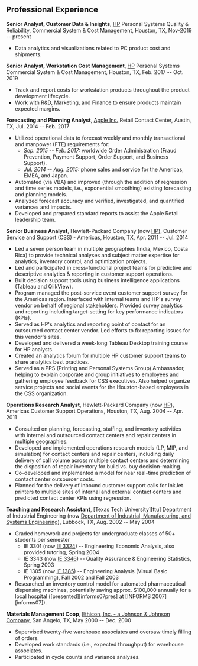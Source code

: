 ## Professional Experience

**Senior Analyst, Customer Data & Insights**, [HP][hp] Personal Systems Quality & Reliability, Commercial System & Cost Management,
Houston, TX, Nov-2019 -- present

* Data analytics and visualizations related to PC product cost and shipments.

**Senior Analyst, Workstation Cost Management**, [HP][hp] Personal Systems Commercial System & Cost Management, 
Houston, TX, Feb. 2017 -- Oct. 2019

* Track and report costs for workstation products throughout the product
  development lifecycle.
* Work with R&D, Marketing, and Finance to ensure products maintain expected
  margins.

**Forecasting and Planning Analyst**, [Apple Inc.][apple] Retail Contact Center, 
Austin, TX, Jul. 2014 -- Feb. 2017

* Utilized operational data to forecast weekly and monthly transactional and 
  manpower (FTE) requirements for: 
    * *Sep. 2015 -- Feb. 2017:*  worldwide Order Administration (Fraud Prevention, 
      Payment Support, Order Support, and Business Support). 
    * *Jul. 2014 -- Aug. 2015:*  phone sales and service for the Americas, EMEA,
      and Japan.
* Automated (via VBA) and improved (through the addition of regression and 
  time series models, i.e., exponential smoothing) existing forecasting and 
  planning models.
* Analyzed forecast accuracy and verified, investigated, and quantified variances
  and impacts.
* Developed and prepared standard reports to assist the Apple Retail leadership 
  team.

**Senior Business Analyst**, Hewlett-Packard Company (now [HP][hp]), 
Customer Service and Support (CSS) - Americas, 
Houston, TX, Apr. 2011 -- Jul. 2014

* Led a seven person team in multiple geographies (India, Mexico, Costa Rica) to 
  provide technical analyses and subject matter expertise for analytics, 
  inventory control, and optimization projects.
* Led and participated in cross-functional project teams for predictive and 
  descriptive analytics & reporting in customer support operations.
* Built decision support tools using business intelligence applications
  (Tableau and QlikView).
* Program managed the post-service event customer support survey for the 
  Americas region. Interfaced with internal teams and HP's survey vendor on 
  behalf of regional stakeholders.  Provided survey analytics and reporting 
  including target-setting for key performance indicators (KPIs).
* Served as HP's analytics and reporting point of contact for an outsourced 
  contact center vendor. Led efforts to fix reporting issues for this vendor's
  sites.
* Developed and delivered a week-long Tableau Desktop training course for HP 
  analysts.
* Created an analytics forum for multiple HP customer support teams to share
  analytics best practices.
* Served as a PPS (Printing and Personal Systems Group) Ambassador, helping to
  explain corporate and group initiatives to employees and gathering employee
  feedback for CSS executives.  Also helped organize service projects and social 
  events for the Houston-based employees in the CSS organization. 

**Operations Research Analyst**, Hewlett-Packard Company (now [HP][hp]), Americas Customer 
Support Operations, Houston, TX, Aug. 2004 -- Apr. 
2011

* Consulted on planning, forecasting, staffing, and inventory activities with 
  internal and outsourced contact centers and repair centers in multiple 
  geographies.
* Developed and implemented operations research models (LP, MIP, and 
  simulation) for contact centers and repair centers, including daily delivery 
  of call volume across multiple contact centers and determining the disposition 
  of repair inventory for build vs. buy decision-making.
* Co-developed and implemented a model for near real-time prediction of 
  contact center outsourcer costs.
* Planned for the delivery of inbound customer support calls for InkJet printers
  to multiple sites of internal and external contact centers and predicted 
  contact center KPIs using regression.

**Teaching and Research Assistant**, [Texas Tech University][ttu] Department of 
 Industrial Engineering (now [Department of Industrial, Manufacturing, and Systems Engineering][ttuie]), Lubbock, TX, Aug. 2002 -- May 2004

* Graded homework and projects for undergraduate classes of 50+ students per 
  semester
    * IE 3301 (now [IE 3324][ie2324]) -- Engineering Economic Analysis, also
    provided tutoring, Spring 2004
    * IE 3343 (now [IE 3346][ie3346]) -- Quality Assurance & Engineering 
    Statistics, Spring 2003
    * IE 1305 (now [IE 1385][ie1385]) -- Engineering Analysis (Visual Basic 
    Programming), Fall 2002 and Fall 2003
* Researched an inventory control model for automated pharmaceutical dispensing
  machines, potentially saving approx. $100,000 annually for a local hospital
  ([presented][informs07pres] at [INFORMS 2007][informs07]).

**Materials Management Coop**, [Ethicon, Inc. - a Johnson & Johnson 
Company][ethicon], San Angelo, TX, May 2000 -- Dec. 2000

* Supervised twenty-five warehouse associates and oversaw timely filling of 
  orders.
* Developed work standards (i.e., expected throughput) for warehouse associates.
* Participated in cycle counts and variance analyses.

[hp]: https://www.hp.com/
[apple]: https://www.apple.com/
[ttuie]: https://www.depts.ttu.edu/imse/
[ie2324]: https://catalog.ttu.edu/preview_course_nopop.php?catoid=2&coid=9209
[ie3346]: https://catalog.ttu.edu/preview_course_nopop.php?catoid=2&coid=9217
[ie1385]: https://catalog.ttu.edu/preview_course_nopop.php?catoid=2&coid=9206
[ethicon]: https://www.ethicon.com/
